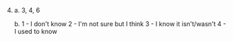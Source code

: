 4.
    a.
        3, 4, 6

    b.
        1 - I don't know
        2 - I'm not sure but I think
        3 - I know it isn't/wasn't
        4 - I used to know